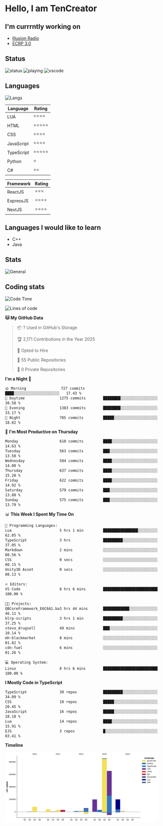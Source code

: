 # Hello, I am TenCreator

## I'm currrntly working on
- [Illusion Radio](https://illusionradio.co.uk/)
- [ECRP 3.0](http://github.com/Emerald-Coast-Roleplay/)

## Status
![status](https://api.statusbadges.me/badge/status/518334475038359555?simple=true&style=for-the-badge)
![playing](https://api.statusbadges.me/badge/playing/518334475038359555?style=for-the-badge)
![vscode](https://api.statusbadges.me/badge/vscode/518334475038359555?style=for-the-badge)

## Languages
![Langs](https://github-readme-stats.vercel.app/api/top-langs/?username=tencreator&layout=compact&theme=radical)


|Language|Rating|
|--------|------|
|LUA|⭐️⭐️⭐️⭐️|
|HTML|⭐️⭐️⭐️⭐️⭐️|
|CSS|⭐️⭐️⭐️⭐️|
|JavaScript|⭐️⭐️⭐️⭐️|
|TypeScript|⭐️⭐️⭐️⭐️⭐️|
|Python|⭐️|
|C#|⭐️⭐️ |

|Framework|Rating|
|--------|------|
|ReactJS|⭐️⭐️⭐|
|ExpressJS|⭐️⭐️⭐️⭐️|
|NextJS|⭐️⭐️⭐⭐️|

## Languages I would like to learn
- C++
- Java

## Stats
![General](https://github-readme-stats.vercel.app/api?username=tencreator&show_icons=true&theme=radical)

## Coding stats

<!--START_SECTION:waka-->
![Code Time](http://img.shields.io/badge/Code%20Time-536%20hrs%2028%20mins-blue)

![Lines of code](https://img.shields.io/badge/From%20Hello%20World%20I%27ve%20Written-2.2%20million%20lines%20of%20code-blue)

**🐱 My GitHub Data** 

> 📦 ? Used in GitHub's Storage 
 > 
> 🏆 2,171 Contributions in the Year 2025
 > 
> 💼 Opted to Hire
 > 
> 📜 55 Public Repositories 
 > 
> 🔑 0 Private Repositories 
 > 
**I'm a Night 🦉** 

```text
🌞 Morning                727 commits         ████░░░░░░░░░░░░░░░░░░░░░   17.43 % 
🌆 Daytime                1275 commits        ████████░░░░░░░░░░░░░░░░░   30.58 % 
🌃 Evening                1383 commits        ████████░░░░░░░░░░░░░░░░░   33.17 % 
🌙 Night                  785 commits         █████░░░░░░░░░░░░░░░░░░░░   18.82 % 
```
📅 **I'm Most Productive on Thursday** 

```text
Monday                   610 commits         ████░░░░░░░░░░░░░░░░░░░░░   14.63 % 
Tuesday                  563 commits         ███░░░░░░░░░░░░░░░░░░░░░░   13.50 % 
Wednesday                584 commits         ████░░░░░░░░░░░░░░░░░░░░░   14.00 % 
Thursday                 637 commits         ████░░░░░░░░░░░░░░░░░░░░░   15.28 % 
Friday                   622 commits         ████░░░░░░░░░░░░░░░░░░░░░   14.92 % 
Saturday                 579 commits         ███░░░░░░░░░░░░░░░░░░░░░░   13.88 % 
Sunday                   575 commits         ███░░░░░░░░░░░░░░░░░░░░░░   13.79 % 
```


📊 **This Week I Spent My Time On** 

```text
💬 Programming Languages: 
Lua                      5 hrs 1 min         ████████████████░░░░░░░░░   62.05 % 
TypeScript               3 hrs               █████████░░░░░░░░░░░░░░░░   37.05 % 
Markdown                 2 mins              ░░░░░░░░░░░░░░░░░░░░░░░░░   00.56 % 
CSS                      0 secs              ░░░░░░░░░░░░░░░░░░░░░░░░░   00.15 % 
Unity3D Asset            0 secs              ░░░░░░░░░░░░░░░░░░░░░░░░░   00.13 % 

🔥 Editors: 
VS Code                  8 hrs 6 mins        █████████████████████████   100.00 % 

🐱‍💻 Projects: 
QBCoreFramework_E6C6A1.ba3 hrs 44 mins       ████████████░░░░░░░░░░░░░   46.11 % 
blrp-scripts             3 hrs 1 min         █████████░░░░░░░░░░░░░░░░   37.25 % 
stevo_drugsell           49 mins             ███░░░░░░░░░░░░░░░░░░░░░░   10.14 % 
mh-blackmarket           8 mins              ░░░░░░░░░░░░░░░░░░░░░░░░░   01.82 % 
cdn-fuel                 6 mins              ░░░░░░░░░░░░░░░░░░░░░░░░░   01.26 % 

💻 Operating System: 
Linux                    8 hrs 6 mins        █████████████████████████   100.00 % 
```

**I Mostly Code in TypeScript** 

```text
TypeScript               30 repos            █████████░░░░░░░░░░░░░░░░   34.09 % 
CSS                      18 repos            █████░░░░░░░░░░░░░░░░░░░░   20.45 % 
JavaScript               16 repos            █████░░░░░░░░░░░░░░░░░░░░   18.18 % 
Lua                      14 repos            ████░░░░░░░░░░░░░░░░░░░░░   15.91 % 
EJS                      3 repos             █░░░░░░░░░░░░░░░░░░░░░░░░   03.41 % 
```



**Timeline**

![Lines of Code chart](https://raw.githubusercontent.com/tencreator/tencreator/main/assets/bar_graph.png)


<!--END_SECTION:waka-->
